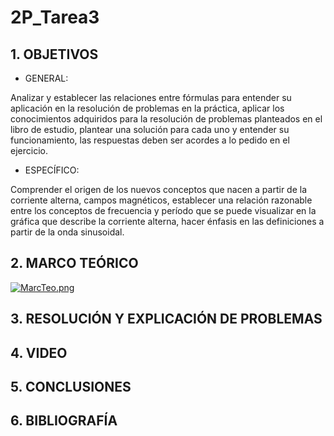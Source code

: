 # 2P_Tarea3

## 1. OBJETIVOS

* GENERAL:

Analizar y establecer las relaciones entre fórmulas para entender su aplicación en la resolución de problemas en la práctica, aplicar los conocimientos adquiridos para la resolución de problemas planteados en el libro de estudio, plantear una solución para cada uno y entender su funcionamiento, las respuestas deben ser acordes a lo pedido en el ejercicio.

* ESPECÍFICO:

Comprender el origen de los nuevos conceptos que nacen a partir de la corriente alterna, campos magnéticos, establecer una relación razonable entre los conceptos de frecuencia y período que se puede visualizar en la gráfica que describe la corriente alterna, hacer énfasis en las definiciones a partir de la onda sinusoidal.

## 2. MARCO TEÓRICO

[![MarcTeo.png](https://i.postimg.cc/TwswvkSR/MarcTeo.png)](https://postimg.cc/Vrj1jFmT)

## 3. RESOLUCIÓN Y EXPLICACIÓN DE PROBLEMAS



## 4. VIDEO

## 5. CONCLUSIONES

## 6. BIBLIOGRAFÍA 
